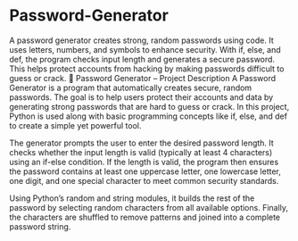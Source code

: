 # Password-Generator
A password generator creates strong, random passwords using code. It uses letters, numbers, and symbols to enhance security. With if, else, and def, the program checks input length and generates a secure password. This helps protect accounts from hacking by making passwords difficult to guess or crack.
🔐 Password Generator – Project Description
A Password Generator is a program that automatically creates secure, random passwords. The goal is to help users protect their accounts and data by generating strong passwords that are hard to guess or crack. In this project, Python is used along with basic programming concepts like if, else, and def to create a simple yet powerful tool.

The generator prompts the user to enter the desired password length. It checks whether the input length is valid (typically at least 4 characters) using an if-else condition. If the length is valid, the program then ensures the password contains at least one uppercase letter, one lowercase letter, one digit, and one special character to meet common security standards.

Using Python’s random and string modules, it builds the rest of the password by selecting random characters from all available options. Finally, the characters are shuffled to remove patterns and joined into a complete password string.
